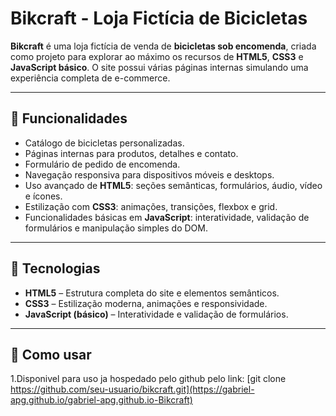 # Bikcraft - Loja Fictícia de Bicicletas



**Bikcraft** é uma loja fictícia de venda de **bicicletas sob encomenda**, criada como projeto para explorar ao máximo os recursos de **HTML5**, **CSS3** e **JavaScript básico**. 
O site possui várias páginas internas simulando uma experiência completa de e-commerce.

---

## 🚀 Funcionalidades

- Catálogo de bicicletas personalizadas.
- Páginas internas para produtos, detalhes e contato.
- Formulário de pedido de encomenda.
- Navegação responsiva para dispositivos móveis e desktops.
- Uso avançado de **HTML5**: seções semânticas, formulários, áudio, vídeo e ícones.
- Estilização com **CSS3**: animações, transições, flexbox e grid.
- Funcionalidades básicas em **JavaScript**: interatividade, validação de formulários e manipulação simples do DOM.

---

## 🎨 Tecnologias

- **HTML5** – Estrutura completa do site e elementos semânticos.
- **CSS3** – Estilização moderna, animações e responsividade.
- **JavaScript (básico)** – Interatividade e validação de formulários.

---

## 📁 Como usar

1.Disponivel para uso ja hospedado pelo github pelo link:
[git clone https://github.com/seu-usuario/bikcraft.git](https://gabriel-apg.github.io/gabriel-apg.github.io-Bikcraft)
